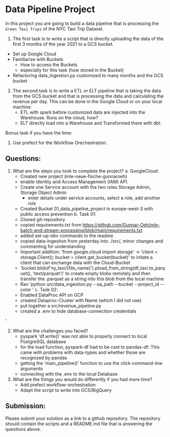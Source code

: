 # Data Pipeline Project

In this project you are going to build a data pipeline that is processing the `Green Taxi Trips` of the NYC Taxi Trip Dataset. 

1. The first task is to write a script that is directly uploading the data of the first 3 months of the year 2021 to a GCS bucket.
  - Set up Google Cloud
  - Familiarize with Buckets
    - How to access the Buckets 
    - especially for this task (how stored in the Bucket)
  - Refactoring data_ingestion.py customized to many months and the GCS bucket

2. The second task is to write a ETL or ELT pipeline that is taking the data from the GCS bucket and that is processing the data and calculating the revenue per day.  This can be done in the Google Cloud or on your local machine.
   - ETL with spark before customized data are injected into the Warehouse. Runs on the cloud, how?
   - ELT directly load into a Warehouse and Transformed there with dbt.

Bonus task if you have the time:

1. Use prefect for the Workflow Orechestration.


## Questions:

1. What are the steps you took to complete the project?
   a. GoogleCloud:
     - Created new project (mle-neue-fische-gunnaroeh) 
     - enable Identity and Access Management (IAM) API.
     - Create one Service account with the two roles Storage Admin, Storage Object Admin
       - enter details under service accounts, select a role, add another role
     - Created Bucket 01_data_pipeline_project in europe-west-3 with public access prevention
   b. Task 01:
     - Cloned git-repository
     - copied requirements.txt from   https://github.com/Gunnar-Oeh/mle-batch-and-stream-processing/blob/main/requirements.txt
     - added set-up-ebv commands to the readme
     - copied data-ingestion from yesterday into ./src/, minor changes and commenting for understanding
      - Important addition: 'from google.cloud import storage' -> 'client = storage.Client();  bucket = client.get_bucket(bucket)' to initate a client that can exchange data with the Cloud-Bucket
      - 'bucket.blob(f'ny_taxi/{file_name}').pload_from_string(df_taxi.to_parquet(), 'text/parquet')' to create empty blobs remotely and then transfer the .parquet as a string into this blob from the local machine
     - Ran 'python src/data_ingestion.py --sa_path <path-to-service-account-json> --bucket <bucket-name> --project_id <project-id> --color <taxi-color>'
   c. Task 02:
     - Enabled DataProc API on GCP
     - created Dataproc-Cluster with Name (which I did not use)
     - put together a src/revenue_pipeline.py
     - created a .env to hide database-connection credentials

' 

2. What are the challenges you faced?
   - pyspark 'df.write()' was not able to properly connect to local PostgreSQL database
   - for the load function, pyspark-df had to be cast to pandas-df: This came with problems with data-types and whether those are recognized by pandas
   - getting the 'main_pipeline()' function to use the click-command-line arguments
   - connecting with the .env to the local Database 
3. What are the things you would do differently if you had more time?
   - Add prefect workflow-orchestration
   - Adapt the script to write into GCS/BigQuery

## Submission:

Please submit your solution as a link to a github repository. The repository should contain the scripts and a README.md file that is answering the questions above.
